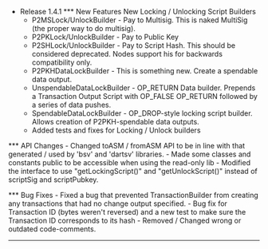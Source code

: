 
* Release 1.4.1
*** New Features
New Locking / Unlocking Script Builders 
    - P2MSLock/UnlockBuilder - Pay to Multisig. This is naked MultiSig (the proper way to do multisig).
    - P2PKLock/UnlockBuilder - Pay to Public Key
    - P2SHLock/UnlockBuilder - Pay to Script Hash. This should be considered deprecated. Nodes support his for backwards compatibility only.
    - P2PKHDataLockBuilder - This is something new. Create a spendable data output.
    - UnspendableDataLockBuilder - OP_RETURN Data builder. Prepends a Transaction Output Script with OP_FALSE OP_RETURN followed by a series of data pushes.
    - SpendableDataLockBuilder - OP_DROP-style locking script builder. Allows creation of P2PKH-spendable data outputs. 
    - Added tests and fixes for Locking / Unlock builders

*** API Changes
    - Changed toASM / fromASM API to be in line with that generated / used by 'bsv' and 'dartsv' libraries.
    - Made some classes and constants public to be accessible when using the read-only lib
    - Modified the interface to use "getLockingScript()" and "getUnlockScript()" instead of scriptSig and scriptPubkey.

*** Bug Fixes 
    - Fixed a bug that prevented TransactionBuilder from creating any transactions that had no change output specified.
    - Bug fix for Transaction ID (bytes weren't reversed) and a new test to make sure the Transaction ID corresponds to its hash
    - Removed / Changed wrong or outdated code-comments.

-----------
